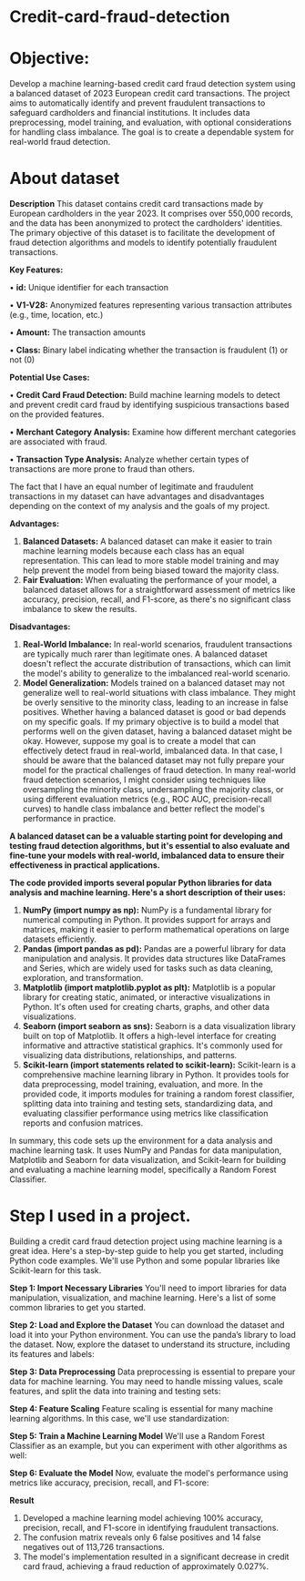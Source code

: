 # Credit-card-fraud-detection

# Objective:
Develop a machine learning-based credit card fraud detection system using a balanced dataset of 2023 European credit card transactions. The project aims to automatically identify and prevent fraudulent transactions to safeguard cardholders and financial institutions. It includes data preprocessing, model training, and evaluation, with optional considerations for handling class imbalance. The goal is to create a dependable system for real-world fraud detection.

# About dataset

**Description**
This dataset contains credit card transactions made by European cardholders in the year 2023. It comprises over 550,000 records, and the data has been anonymized to protect the cardholders' identities. The primary objective of this dataset is to facilitate the development of fraud detection algorithms and models to identify potentially fraudulent transactions.

**Key Features:**

•	**id:** Unique identifier for each transaction

•	**V1-V28:** Anonymized features representing various transaction attributes (e.g., time, location, etc.)

•	**Amount:** The transaction amounts

•	**Class:** Binary label indicating whether the transaction is fraudulent (1) or not (0)

**Potential Use Cases:**

•	**Credit Card Fraud Detection:** Build machine learning models to detect and prevent credit card fraud by identifying suspicious transactions based on the provided features.

•	**Merchant Category Analysis:** Examine how different merchant categories are associated with fraud.

•	**Transaction Type Analysis:** Analyze whether certain types of transactions are more prone to fraud than others.

The fact that I have an equal number of legitimate and fraudulent transactions in my dataset can have advantages and disadvantages depending on the context of my analysis and the goals of my project.

**Advantages:**
1.	**Balanced Datasets:** A balanced dataset can make it easier to train machine learning models because each class has an equal representation. This can lead to more stable model training and may help prevent the model from being biased toward the majority class.
3.	**Fair Evaluation:** When evaluating the performance of your model, a balanced dataset allows for a straightforward assessment of metrics like accuracy, precision, recall, and F1-score, as there's no significant class imbalance to skew the results.


**Disadvantages:**
1.	**Real-World Imbalance:** In real-world scenarios, fraudulent transactions are typically much rarer than legitimate ones. A balanced dataset doesn't reflect the accurate distribution of transactions, which can limit the model's ability to generalize to the imbalanced real-world scenario.
2.	**Model Generalization:** Models trained on a balanced dataset may not generalize well to real-world situations with class imbalance. They might be overly sensitive to the minority class, leading to an increase in false positives.
Whether having a balanced dataset is good or bad depends on my specific goals. If my primary objective is to build a model that performs well on the given dataset, having a balanced dataset might be okay. However, suppose my goal is to create a model that can effectively detect fraud in real-world, imbalanced data. In that case, I should be aware that the balanced dataset may not fully prepare your model for the practical challenges of fraud detection.
In many real-world fraud detection scenarios, I might consider using techniques like oversampling the minority class, undersampling the majority class, or using different evaluation metrics (e.g., ROC AUC, precision-recall curves) to handle class imbalance and better reflect the model's performance in practice.


**A balanced dataset can be a valuable starting point for developing and testing fraud detection algorithms, but it's essential to also evaluate and fine-tune your models with real-world, imbalanced data to ensure their effectiveness in practical applications.**


**The code provided imports several popular Python libraries for data analysis and machine learning. Here's a short description of their uses:**
1.	**NumPy (import numpy as np):** NumPy is a fundamental library for numerical computing in Python. It provides support for arrays and matrices, making it easier to perform mathematical operations on large datasets efficiently.
2.	**Pandas (import pandas as pd):** Pandas are a powerful library for data manipulation and analysis. It provides data structures like DataFrames and Series, which are widely used for tasks such as data cleaning, exploration, and transformation.
3.	**Matplotlib (import matplotlib.pyplot as plt):** Matplotlib is a popular library for creating static, animated, or interactive visualizations in Python. It's often used for creating charts, graphs, and other data visualizations.
4.	**Seaborn (import seaborn as sns):** Seaborn is a data visualization library built on top of Matplotlib. It offers a high-level interface for creating informative and attractive statistical graphics. It's commonly used for visualizing data distributions, relationships, and patterns.
5.	**Scikit-learn (import statements related to scikit-learn):** Scikit-learn is a comprehensive machine learning library in Python. It provides tools for data preprocessing, model training, evaluation, and more. In the provided code, it imports modules for training a random forest classifier, splitting data into training and testing sets, standardizing data, and evaluating classifier performance using metrics like classification reports and confusion matrices.
   
In summary, this code sets up the environment for a data analysis and machine learning task. It uses NumPy and Pandas for data manipulation, Matplotlib and Seaborn for data visualization, and Scikit-learn for building and evaluating a machine learning model, specifically a Random Forest Classifier.

# Step I used in a project.
Building a credit card fraud detection project using machine learning is a great idea. Here's a step-by-step guide to help you get started, including Python code examples. We'll use Python and some popular libraries like Scikit-learn for this task.

**Step 1: Import Necessary Libraries**
You'll need to import libraries for data manipulation, visualization, and machine learning. Here's a list of some common libraries to get you started.

**Step 2: Load and Explore the Dataset**
You can download the dataset and load it into your Python environment. You can use the panda’s library to load the dataset.
Now, explore the dataset to understand its structure, including its features and labels:

**Step 3: Data Preprocessing**
Data preprocessing is essential to prepare your data for machine learning. You may need to handle missing values, scale features, and split the data into training and testing sets:

**Step 4: Feature Scaling**
Feature scaling is essential for many machine learning algorithms. In this case, we'll use standardization:

**Step 5: Train a Machine Learning Model**
We'll use a Random Forest Classifier as an example, but you can experiment with other algorithms as well:

**Step 6: Evaluate the Model**
Now, evaluate the model's performance using metrics like accuracy, precision, recall, and F1-score:


**Result**

1. Developed a machine learning model achieving 100% accuracy, precision, recall, and F1-score in identifying fraudulent transactions.
2. The confusion matrix reveals only 6 false positives and 14 false negatives out of 113,726 transactions.
3. The model's implementation resulted in a significant decrease in credit card fraud, achieving a fraud reduction of approximately 0.027%.
